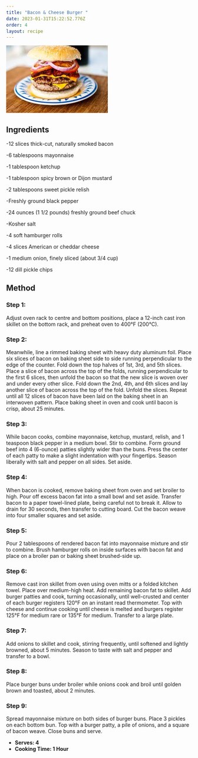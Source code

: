 ```yaml
---
title: "Bacon & Cheese Burger "
date: 2023-01-31T15:22:52.776Z
order: 4
layout: recipe
---
```

![](../uploads/borgir.jpg)

## I﻿ngredients

\-12 slices thick-cut, naturally smoked bacon

\-6 tablespoons mayonnaise

\-1 tablespoon ketchup

\-1 tablespoon spicy brown or Dijon mustard

\-2 tablespoons sweet pickle relish

\-Freshly ground black pepper

\-24 ounces (1 1/2 pounds) freshly ground beef chuck

\-Kosher salt

\-4 soft hamburger rolls

\-4 slices American or cheddar cheese

\-1 medium onion, finely sliced (about 3/4 cup)

\-12 dill pickle chips

## Method

### Step 1:

Adjust oven rack to centre and bottom positions, place a 12-inch cast iron skillet on the bottom rack, and preheat oven to 400°F (200°C).

### Step 2:

Meanwhile, line a rimmed baking sheet with heavy duty aluminum foil. Place six slices of bacon on baking sheet side to side running perpendicular to the edge of the counter. Fold down the top halves of 1st, 3rd, and 5th slices. Place a slice of bacon across the top of the folds, running perpendicular to the first 6 slices, then unfold the bacon so that the new slice is woven over and under every other slice. Fold down the 2nd, 4th, and 6th slices and lay another slice of bacon across the top of the fold. Unfold the slices. Repeat until all 12 slices of bacon have been laid on the baking sheet in an interwoven pattern. Place baking sheet in oven and cook until bacon is crisp, about 25 minutes.

### S﻿tep 3:

While bacon cooks, combine mayonnaise, ketchup, mustard, relish, and 1 teaspoon black pepper in a medium bowl. Stir to combine. Form ground beef into 4 (6-ounce) patties slightly wider than the buns. Press the center of each patty to make a slight indentation with your fingertips. Season liberally with salt and pepper on all sides. Set aside.

### S﻿tep 4:

When bacon is cooked, remove baking sheet from oven and set broiler to high. Pour off excess bacon fat into a small bowl and set aside. Transfer bacon to a paper towel-lined plate, being careful not to break it. Allow to drain for 30 seconds, then transfer to cutting board. Cut the bacon weave into four smaller squares and set aside.

### S﻿tep 5:

Pour 2 tablespoons of rendered bacon fat into mayonnaise mixture and stir to combine. Brush hamburger rolls on inside surfaces with bacon fat and place on a broiler pan or baking sheet brushed-side up.

### S﻿tep 6:

Remove cast iron skillet from oven using oven mitts or a folded kitchen towel. Place over medium-high heat. Add remaining bacon fat to skillet. Add burger patties and cook, turning occasionally, until well-crusted and center of each burger registers 120°F on an instant read thermometer. Top with cheese and continue cooking until cheese is melted and burgers register 125°F for medium rare or 135°F for medium. Transfer to a large plate.

### S﻿tep 7:

Add onions to skillet and cook, stirring frequently, until softened and lightly browned, about 5 minutes. Season to taste with salt and pepper and transfer to a bowl.

### S﻿tep 8:

Place burger buns under broiler while onions cook and broil until golden brown and toasted, about 2 minutes.

### S﻿tep 9:

Spread mayonnaise mixture on both sides of burger buns. Place 3 pickles on each bottom bun. Top with a burger patty, a pile of onions, and a square of bacon weave. Close buns and serve.

* **S﻿erves: 4**
* **C﻿ooking Time: 1 Hour**